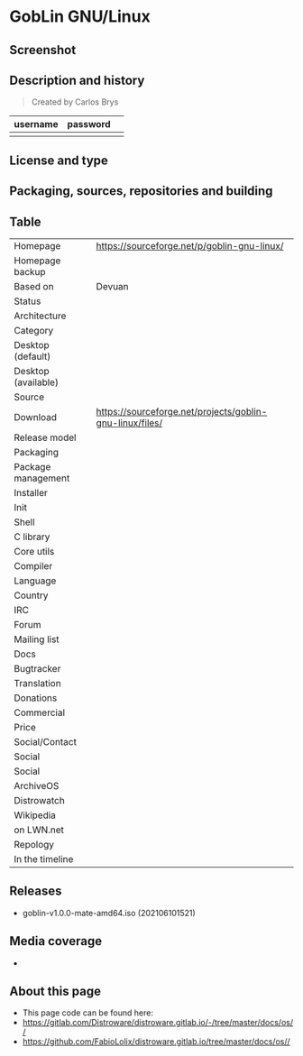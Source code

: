 # GobLin GNU/Linux

## Screenshot


## Description and history

>

> Created by Carlos Brys

| username | password |  |
|----------|----------|--|
|  |  |  |


## License and type

>


## Packaging, sources, repositories and building

>


## Table

|                       |  |
|-----------------------|--|
| Homepage              | <https://sourceforge.net/p/goblin-gnu-linux/> |
| Homepage backup       |  |
| Based on              | Devuan |
| Status                |  |
| Architecture          |  |
| Category              |  |
| Desktop (default)     |  |
| Desktop (available)   |  |
| Source                |  |
| Download              | <https://sourceforge.net/projects/goblin-gnu-linux/files/> |
| Release model         |  |
| Packaging             |  |
| Package management    |  |
| Installer             |  |
| Init                  |  |
| Shell                 |  |
| C library             |  |
| Core utils            |  |
| Compiler              |  |
| Language              |  |
| Country               |  |
| IRC                   |  |
| Forum                 |  |
| Mailing list          |  |
| Docs                  |  |
| Bugtracker            |  |
| Translation           |  |
| Donations             |  |
| Commercial            |  |
| Price                 |  |
| Social/Contact        |  |
| Social                |  |
| Social                |  |
| ArchiveOS             |  |
| Distrowatch           |  |
| Wikipedia             |  |
| on LWN.net            |  |
| Repology              |  |
| In the timeline       |  |


## Releases

* goblin-v1.0.0-mate-amd64.iso (202106101521)


## Media coverage

* 


## About this page

* This page code can be found here:
* <https://gitlab.com/Distroware/distroware.gitlab.io/-/tree/master/docs/os//>
* <https://github.com/FabioLolix/distroware.gitlab.io/tree/master/docs/os//>
